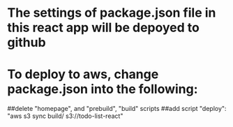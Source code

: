 # The settings of package.json file in this react app will be depoyed to github
# To deploy to aws, change package.json into the following:
 ##delete "homepage", and "prebuild", "build" scripts
 ##add script     "deploy": "aws s3 sync build/ s3://todo-list-react"
